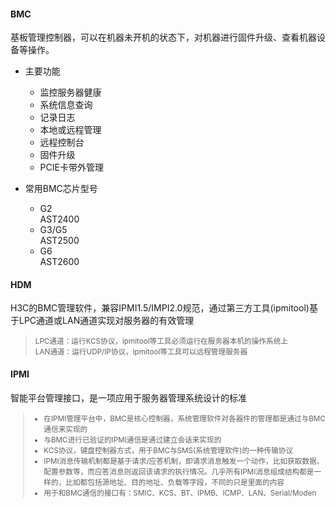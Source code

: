 #### BMC
  基板管理控制器，可以在机器未开机的状态下，对机器进行固件升级、查看机器设备等操作。

  - 主要功能 
    - 监控服务器健康
    - 系统信息查询
    - 记录日志
    - 本地或远程管理
    - 远程控制台
    - 固件升级
    - PCIE卡带外管理  

  - 常用BMC芯片型号
    - G2  
        AST2400
    - G3/G5  
        AST2500
    - G6  
        AST2600

#### HDM  
  H3C的BMC管理软件，兼容IPMI1.5/IMPI2.0规范，通过第三方工具(ipmitool)基于LPC通道或LAN通道实现对服务器的有效管理  
  > <small>LPC通道：运行KCS协议，ipmitool等工具必须运行在服务器本机的操作系统上</small>  
  > <small>LAN通道：运行UDP/IP协议，ipmitool等工具可以远程管理服务器</small>

#### IPMI  
  智能平台管理接口，是一项应用于服务器管理系统设计的标准  
<small>
  > - 在IPMI管理平台中，BMC是核心控制器，系统管理软件对各器件的管理都是通过与BMC通信来实现的  
  > - 与BMC进行已验证的IPMI通信是通过建立会话来实现的  
  > - KCS协议，键盘控制器方式，用于BMC与SMS(系统管理软件)的一种传输协议  
  > - IPMI消息传输机制都是基于请求/应答机制，即请求消息触发一个动作，比如获取数据、配置参数等，而应答消息则返回该请求的执行情况。几乎所有IPMI消息组成结构都是一样的，比如都包括源地址、目的地址、负载等字段，不同的只是里面的内容
  > - 用于和BMC通信的接口有：SMIC、KCS、BT、IPMB、ICMP、LAN、Serial/Moden

</small>

    
